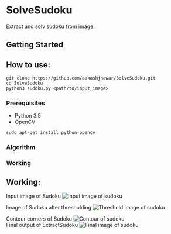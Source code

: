 # SolveSudoku

Extract and solv sudoku from image.

## Getting Started

How to use: 
----------
    git clone https://github.com/aakashjhawar/SolveSudoku.git
    cd SolveSudoku
    python3 sudoku.py <path/to/input_image>
    
### Prerequisites

- Python 3.5
- OpenCV
```
sudo apt-get install python-opencv
```
### Algorithm

### Working 
Working:
-------
Input image of Sudoku
![Input image of sudoku](https://github.com/aakashjhawar/SolveSudoku/blob/master/images/sudoku.jpg)

Image of Sudoku after thresholding
![Threshold image of sudoku](https://github.com/aakashjhawar/SolveSudoku/blob/master/images/threshold.jpg)

Contour corners of Sudoku
![Contour of sudoku](https://github.com/aakashjhawar/SolveSudoku/blob/master/images/contour.jpg)
<br>
Final output of ExtractSudoku 
![Final image of sudoku](https://github.com/aakashjhawar/SolveSudoku/blob/master/images/final.jpg)
